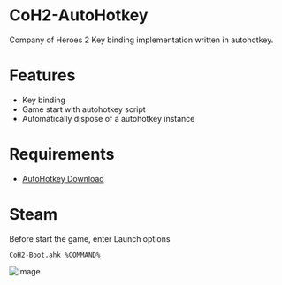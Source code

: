 # CoH2-AutoHotkey
Company of Heroes 2 Key binding implementation written in autohotkey.

# Features
- Key binding
- Game start with autohotkey script
- Automatically dispose of a autohotkey instance

# Requirements
- [AutoHotkey Download](https://www.autohotkey.com/download/)

# Steam
Before start the game, enter Launch options

``
CoH2-Boot.ahk %COMMAND%
``

![image](https://github.com/Mochacola500/CoH2-Autohotkey/assets/54413553/d1ab5d67-86b8-4d1e-a499-66e179626c20)
